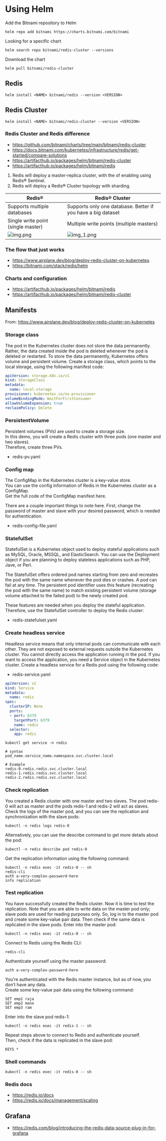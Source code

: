 # Using Helm

Add the Bitnami repository to Helm
```shell
helm repo add bitnami https://charts.bitnami.com/bitnami
```
Looking for a specific chart
```shell
helm search repo bitnami/redis-cluster --versions
```
Download the chart
```shell
helm pull bitnami/redis-cluster
```

## Redis
```shell
helm install <NAME> bitnami/redis --version <VERSION>
```
## Redis Cluster
```shell
helm install <NAME> bitnami/redis-cluster --version <VERSION>
```

### Redis Cluster and Redis difference
- https://github.com/bitnami/charts/tree/main/bitnami/redis-cluster
- https://docs.bitnami.com/kubernetes/infrastructure/redis/get-started/compare-solutions
- https://artifacthub.io/packages/helm/bitnami/redis-cluster
- https://artifacthub.io/packages/helm/bitnami/redis

1. Redis will deploy a master-replica cluster, with the  of enabling using Redis® Sentinel.
2. Redis  will deploy a Redis® Cluster topology with sharding.

| Redis®                             | Redis® Cluster                                               |
|------------------------------------|--------------------------------------------------------------|
| Supports multiple databases        | Supports only one database. Better if you have a big dataset |
| Single write point (single master) | Multiple write points (multiple masters)                     |
| ![img.png](img/img.png)            | ![img_1.png](img/img_1.png)                                  |

### The flow that just works
- https://www.airplane.dev/blog/deploy-redis-cluster-on-kubernetes
- https://bitnami.com/stack/redis/helm

### Charts and configuration
- https://artifacthub.io/packages/helm/bitnami/redis
- https://artifacthub.io/packages/helm/bitnami/redis-cluster

## Manifests

From: https://www.airplane.dev/blog/deploy-redis-cluster-on-kubernetes

### Storage class
The pod in the Kubernetes cluster does not store the data permanently. Rather, the data created inside the pod is deleted whenever the pod is deleted or restarted. To store the data permanently, Kubernetes offers volume and persistent volume.
Create a storage class, which points to the local storage, using the following manifest code:

```yaml
apiVersion: storage.k8s.io/v1
kind: StorageClass
metadata:
  name: local-storage
provisioner: kubernetes.io/no-provisioner
volumeBindingMode: WaitForFirstConsumer
allowVolumeExpansion: true
reclaimPolicy: Delete
```

### PersistentVolume
Persistent volumes (PVs) are used to create a storage size. \
In this demo, you will create a Redis cluster with three pods (one master and two slaves). \
Therefore, create three PVs.

- redis-pv.yaml

### Config map
The ConfigMap in the Kubernetes cluster is a key-value store. \
You can use the config information of Redis in the Kubernetes cluster as a ConfigMap. \
Get the full code of the ConfigMap manifest here.

There are a couple important things to note here.
First, change the password of master and slave with your desired password, which is needed for authentication.

- redis-config-file.yaml

### StatefulSet
StatefulSet is a Kubernetes object used to deploy stateful applications such as MySQL, Oracle, MSSQL, and ElasticSearch. You can use the Deployment object if you are planning to deploy stateless applications such as PHP, Jave, or Perl.

The StatefulSet offers ordered pod names starting from zero and recreates the pod with the same name whenever the pod dies or crashes. A pod can fail at any time. The persistent pod identifier uses this feature (recreating the pod with the same name) to match existing persistent volume (storage volume attached to the failed pod) to the newly created pod.

These features are needed when you deploy the stateful application. Therefore, use the StatefulSet controller to deploy the Redis cluster:

- redis-statefulset.yaml

### Create headless service
Headless service means that only internal pods can communicate with each other. They are not exposed to external requests outside the Kubernetes cluster.
You cannot directly access the application running in the pod. If you want to access the application, you need a Service object in the Kubernetes cluster. Create a headless service for a Redis pod using the following code:

- redis-service.yaml

```yaml
apiVersion: v1
kind: Service
metadata:
  name: redis
spec:
  clusterIP: None
  ports:
  - port: 6379
    targetPort: 6379
    name: redis
  selector:
    app: redis
```
```shell
kubectl get service -n redis
```

```
# syntax
pod_name.service_name.namespace.svc.cluster.local

# Example
redis-0.redis.redis.svc.cluster.local
redis-1.redis.redis.svc.cluster.local
redis-2.redis.redis.svc.cluster.local
```

### Check replication
You created a Redis cluster with one master and two slaves. The pod redis-0 will act as master and the pods redis-1 and redis-2 will act as slaves. Check the logs of the master pod, and you can see the replication and synchronization with the slave pods:

```shell
kubectl -n redis logs redis-0
```
Alternatively, you can use the describe command to get more details about the pod:

```shell
kubectl -n redis describe pod redis-0
```

Get the replication information using the following command:

```shell
kubectl -n redis exec -it redis-0 -- sh
redis-cli 
auth a-very-complex-password-here
info replication
```

### Test replication
You have successfully created the Redis cluster. Now it is time to test the replication. Note that you are able to write data on the master pod only; slave pods are used for reading purposes only. So, log in to the master pod and create some key-value pair data. Then check if the same data is replicated in the slave pods.
Enter into the master pod:
```shell
kubectl -n redis exec -it redis-0 -- sh
```
Connect to Redis using the Redis CLI:
```shell
redis-cli
```
Authenticate yourself using the master password:
```shell
auth a-very-complex-password-here
```
You’re authenticated with the Redis master instance, but as of now, you don’t have any data. \
Create some key-value pair data using the following command:

```shell
SET emp1 raja
SET emp2 mano
SET emp3 ram
```
Enter into the slave pod redis-1:

```shell
kubectl -n redis exec -it redis-1 -- sh
```
Repeat steps above to connect to Redis and authenticate yourself. \
Then, check if the data is replicated in the slave pod:

```shell
KEYS *
```

### Shell commands

```shell
kubectl -n redis exec -it redis-0 -- sh
```

### Redis docs

- https://redis.io/docs
- https://redis.io/docs/management/scaling

## Grafana

- https://redis.com/blog/introducing-the-redis-data-source-plug-in-for-grafana
